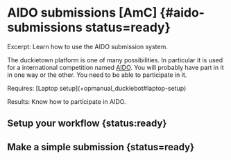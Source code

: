 # AIDO submissions [AmC] {#aido-submissions status=ready}

Excerpt: Learn how to use the AIDO submission system.

The duckietown platform is one of many possibilities. In particular it is used for a international competition named [AIDO](+AIDO#AIDO). You will probably have part in it in one way or the other. You need to be able to participate in it.

<!-- !!! UPDATE THIS !!! -->
<div class='requirements' markdown='1'>
  Requires: [Laptop setup](+opmanual_duckiebot#laptop-setup)

  Results: Know how to participate in AIDO.
</div>

<minitoc/>

## Setup your workflow {status:ready}

## Make a simple submission {status=ready}
